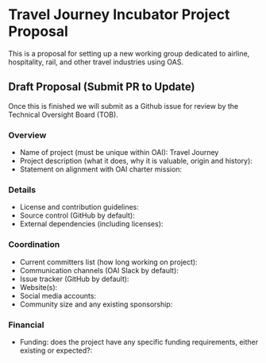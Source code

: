 # Travel Journey Incubator Project Proposal
This is a proposal for setting up a new working group dedicated to airline, hospitality, rail, and other travel industries using OAS.

## Draft Proposal (Submit PR to Update)
Once this is finished we will submit as a Github issue for review by the Technical Oversight Board (TOB).

### Overview

* Name of project (must be unique within OAI): Travel Journey
* Project description (what it does, why it is valuable, origin and history): 
* Statement on alignment with OAI charter mission: 

### Details

* License and contribution guidelines: 
* Source control (GitHub by default): 
* External dependencies (including licenses): 

### Coordination

* Current committers list (how long working on project): 
* Communication channels (OAI Slack by default): 
* Issue tracker (GitHub by default): 
* Website(s): 
* Social media accounts: 
* Community size and any existing sponsorship: 

### Financial

* Funding: does the project have any specific funding requirements, either existing or expected?: 
